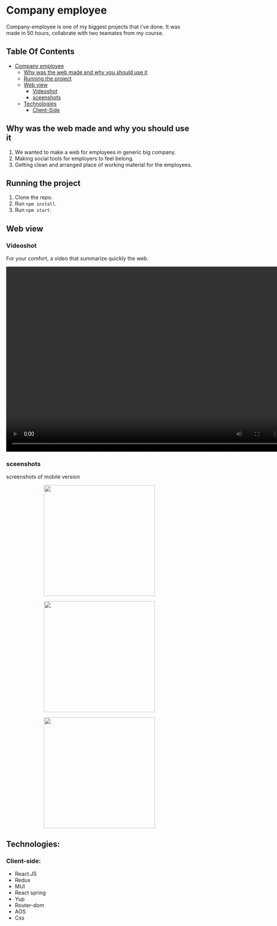 # Company employee

Company-employee is one of my biggest projects that i've done.
It was made in 50 hours, collabrate with two teamates from my course.

## Table Of Contents

- [Company employee](#Company-employee)
  - [Why was the web made and why you should use it](#Why-was-the-web-made-and-why-you-should-use-it)
  - [Running the project](#running-the-project)
  - [Web view](#Web-view)
    - [Videoshot](#Videoshot)
    - [sceenshots](#sceenshots)
  - [Technologies](#technologies)
    - [Client-Side](#client-side)


## Why was the web made and why you should use it

1. We wanted to make a web for employees in generic big company.
2. Making social tools for employers to feel belong.
3. Getting clean and arranged place of working material for the employees.

## Running the project

1. Clone the repo.
2. Run `npm install`.
3. Run `npm start`.

## Web view

### Videoshot
For your comfort, a video that summarize quickly the web.

<video width="750" height="500" controls >
<source src="" type="video/mp4"/>
</video>


### sceenshots

screenshots of mobile version

<p align="center"><img src="./company 1.jpg" width="300" /></p>
<p align="center"><img src="./company 2.jpg" width="300" /></p>
<p align="center"><img src="./company 3.jpg" width="300" /></p>

## Technologies:

### Client-side:

- React.JS
- Redux
- MUI
- React spring
- Yup
- Router-dom
- AOS 
- Css

